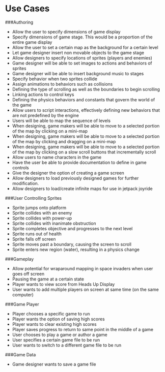 Use Cases
===========

###Authoring
* Allow the user to specify dimensions of game display
* Specify dimensions of game stage. This would be a proportion of the entire game display
* Allow the user to set a certain map as the background for a certain level
* Let game designer insert non movable objects to the game stage
* Allow designers to specify locations of sprites (players and enemies)
* Game designer will be able to set images to actions and behaviors of sprites
* Game designer will be able to insert background music to stages
* Specify behavior when two sprites collide
* Assign animations to behaviors such as collisions
* Defining the type of scrolling as well as the boundaries to begin scrolling
* Linking actions to control keys
* Defining the physics behaviors and constants that govern the world of the game
* Allow users to script interactions, effectively defining new behaviors that are not predefined by the engine
* Users will be able to map the sequence of levels
* When designing, game makers will be able to move to a selected portion of the map by clicking on a mini-map
* When designing, game makers will be able to move to a selected portion of the map by clicking and dragging on a mini-map
* When designing, game makers will be able to move to a selected portion of the map by clicking on a slow scroll buttons that incrementally scroll
* Allow users to name characters in the game
* Have the user be able to provide documentation to define in game controls
* Give the designer the option of creating a game screen
* Allow designers to load previously designed games for further modification.
* Allow designers to load/create infinite maps for use in jetpack joyride

###User Controlling Sprites
* Sprite jumps onto platform
* Sprite collides with an enemy
* Sprite collides with power-up
* Sprite collides with inanimate obstruction
* Sprite completes objective and progresses to the next level
* Sprite runs out of health
* Sprite falls off screen
* Sprite moves past a boundary, causing the screen to scroll
* Sprite enters new region (water), resulting in a physics change

###Gameplay
* Allow potential for wraparound mapping in space invaders when user goes off screen
* Pausing the game at a certain state
* Player wants to view score from Heads Up Display
* User wants to add multiple players on screen at same time (on the same computer)

###Game Player
* Player chooses a specific game to run
* Player wants the option of saving high scores
* Player wants to clear existing high scores
* Player saves progress to return to same point in the middle of a game
* User chooses to play a game or author a game
* User specifies a certain game file to be run
* User wants to switch to a different game file to be run

###Game Data
* Game designer wants to save a game file
